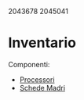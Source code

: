 2043678
2045041

# Inventario

Componenti:
- [Processori](./Componenti/processori.md)
- [Schede Madri](./Componenti/schede_madri.md)
